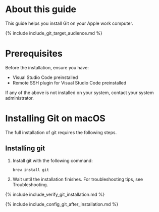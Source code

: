 # About this guide

This guide helps you install Git on your Apple work computer.

{% include include_git_target_audience.md %}

# Prerequisites

Before the installation, ensure you have:

- Visual Studio Code preinstalled
- Remote SSH plugin for Visual Studio Code preinstalled

If any of the above is not installed on your system, contact your system administrator.

# Installing Git on macOS

The full installation of git requires the following steps.

## Installing git

1. Install git with the following command:
   ```console
   brew install git
   ```
1. Wait until the installation finishes. For troubleshooting tips, see Troubleshooting.

{% include include_verify_git_installation.md %}

{% include include_config_git_after_installation.md %}
